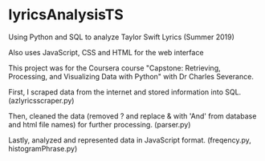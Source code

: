 # lyricsAnalysisTS
Using Python and SQL to analyze Taylor Swift Lyrics (Summer 2019)

Also uses JavaScript, CSS and HTML for the web interface

This project was for the Coursera course "Capstone: Retrieving, Processing, and Visualizing Data with Python" with Dr Charles Severance.

First, I scraped data from the internet and stored information into SQL. (azlyricsscraper.py)

Then, cleaned the data (removed ? and replace &amp; with 'And' from database and html file names) for further processing. (parser.py)

Lastly, analyzed and represented data in JavaScript format. (freqency.py, histogramPhrase.py)
